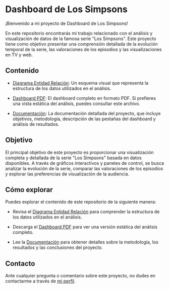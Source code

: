 # Dashboard de Los Simpsons

¡Bienvenido a mi proyecto de Dashboard de Los Simpsons!

En este repositorio encontrarás mi trabajo relacionado con el análisis y visualización de datos de la famosa serie "Los Simpsons". Este proyecto tiene como objetivo presentar una comprensión detallada de la evolución temporal de la serie, las valoraciones de los episodios y las visualizaciones en TV y web.

## Contenido

- [Diagrama Entidad Relación](DER%20Final%20PowerBI.png): Un esquema visual que representa la estructura de los datos utilizados en el análisis.

- [Dashboard PDF](Dashboard_simpsons.pdf): El dashboard completo en formato PDF. Si prefieres una vista estática del análisis, puedes consultar este archivo.

- [Documentación](Entrega%20Proyecto%20Final%20-%20Gonzalez%20Marcos.pdf): La documentación detallada del proyecto, que incluye objetivos, metodología, descripción de las pestañas del dashboard y análisis de resultados.

## Objetivo

El principal objetivo de este proyecto es proporcionar una visualización completa y detallada de la serie "Los Simpsons" basada en datos disponibles. A través de gráficos interactivos y paneles de control, se busca analizar la evolución de la serie, comparar las valoraciones de los episodios y explorar las preferencias de visualización de la audiencia.

## Cómo explorar

Puedes explorar el contenido de este repositorio de la siguiente manera:

- Revisa el [Diagrama Entidad Relación](DER%20Final%20PowerBI.png) para comprender la estructura de los datos utilizados en el análisis.

- Descarga el [Dashboard PDF](Dashboard_simpsons.pdf) para ver una versión estática del análisis completo.

- Lee la [Documentación](Entrega%20Proyecto%20Final%20-%20Gonzalez%20Marcos.pdf) para obtener detalles sobre la metodología, los resultados y las conclusiones del proyecto.

## Contacto

Ante cualquier pregunta o comentario sobre este proyecto, no dudes en contactarme a través de [mi perfil](https://www.github.com/MarkzDG/).

